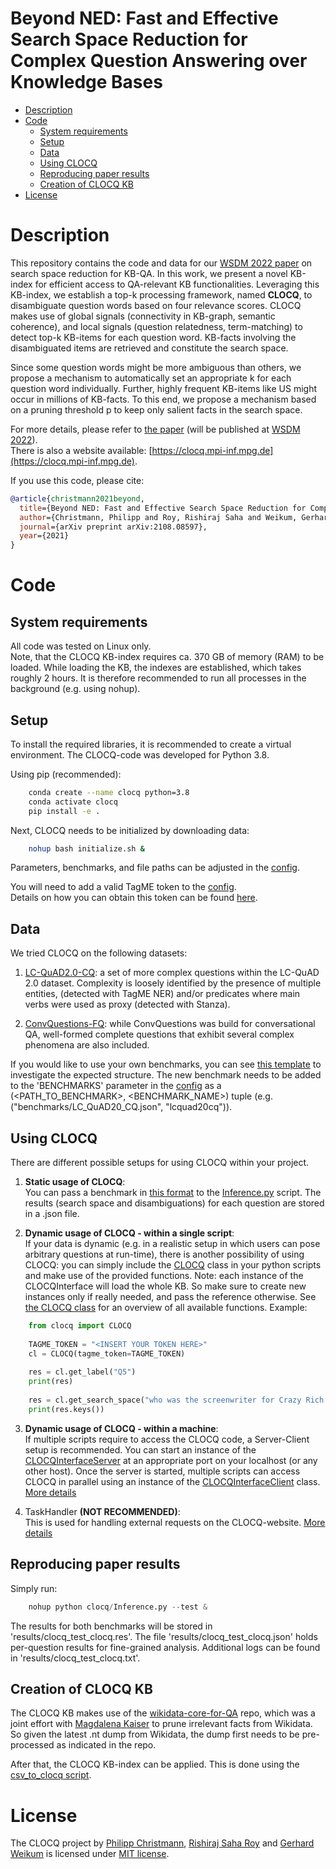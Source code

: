 Beyond NED: Fast and Effective Search Space Reduction for   Complex Question Answering over Knowledge Bases
============

- [Description](#description)
- [Code](#code)
    - [System requirements](#system-requirements)
	- [Setup](#setup)
	- [Data](#data)
	- [Using CLOCQ](#using-clocq)
	- [Reproducing paper results](#reproducing-paper-results)
    - [Creation of CLOCQ KB](#creation-of-clocq-kb)
- [License](#license)

# Description
This repository contains the code and data for our [WSDM 2022 paper](https://arxiv.org/abs/2108.08597#) on search space reduction for KB-QA. In this work, we present a novel KB-index for efficient access to QA-relevant KB functionalities. Leveraging this KB-index, we establish a top-k processing framework, named **CLOCQ**, to disambiguate question words based on four relevance scores. CLOCQ makes use of global signals (connectivity in KB-graph, semantic coherence), and local signals (question relatedness, term-matching) to detect top-k KB-items for each question word. KB-facts involving the disambiguated items are retrieved and constitute the search space.

Since some question words might be more ambiguous than others, we propose a mechanism to automatically set an appropriate k for each question word individually.
Further, highly frequent KB-items like US might occur in millions of KB-facts. To this end, we propose a mechanism based on a pruning threshold p to keep only salient facts in the search space.

For more details, please refer to [the paper](https://arxiv.org/abs/2108.08597#) (will be published at [WSDM 2022](https://www.wsdm-conference.org/2022/)).  
There is also a website available: [https://clocq.mpi-inf.mpg.de](https://clocq.mpi-inf.mpg.de).

If you use this code, please cite:
```bibtex
@article{christmann2021beyond,
  title={Beyond NED: Fast and Effective Search Space Reduction for Complex Question Answering over Knowledge Bases},
  author={Christmann, Philipp and Roy, Rishiraj Saha and Weikum, Gerhard},
  journal={arXiv preprint arXiv:2108.08597},
  year={2021}
}
```

# Code

## System requirements
All code was tested on Linux only.  
Note, that the CLOCQ KB-index requires ca. 370 GB of memory (RAM) to be loaded.
While loading the KB, the indexes are established, which takes roughly 2 hours.
It is therefore recommended to run all processes in the background (e.g. using nohup).  


## Setup 
To install the required libraries, it is recommended to create a virtual environment. The CLOCQ-code was developed for Python 3.8.


Using pip (recommended):

```bash
    conda create --name clocq python=3.8
    conda activate clocq
    pip install -e .
```

Next, CLOCQ needs to be initialized by downloading data:

```bash
    nohup bash initialize.sh &
```

Parameters, benchmarks, and file paths can be adjusted in the [config](clocq/config.py).

You will need to add a valid TagME token to the [config](clocq/config.py).  
Details on how you can obtain this token can be found [here](https://sobigdata.d4science.org/web/tagme/).

## Data
We tried CLOCQ on the following datasets:
1. [LC-QuAD2.0-CQ](benchmarks/LC_QuAD20_CQ.json): a set of more complex questions within the LC-QuAD 2.0 dataset. Complexity is loosely identified by the presence of multiple entities, (detected with TagME NER) and/or predicates where main verbs were used as proxy (detected with Stanza).

2. [ConvQuestions-FQ](benchmarks/ConvQuestions_FQ.json): while ConvQuestions was build for conversational QA, well-formed complete questions that exhibit several complex phenomena are also included.


If you would like to use your own benchmarks, you can see [this template](benchmarks/benchmark_format.json) to investigate the expected structure.
The new benchmark needs to be added to the 'BENCHMARKS' parameter in the [config](clocq/config.py) as a (<PATH_TO_BENCHMARK>, <BENCHMARK_NAME>) tuple (e.g. ("benchmarks/LC_QuAD20_CQ.json", "lcquad20cq")).


## Using CLOCQ
There are different possible setups for using CLOCQ within your project.
1. **Static usage of CLOCQ**:  
You can pass a benchmark in [this format](benchmarks/benchmark_format.md) to the [Inference.py](clocq/Inference.py) script. The results (search space and disambiguations) for each question are stored in a .json file.

2. **Dynamic usage of CLOCQ - within a single script**:  
If your data is dynamic (e.g. in a realistic setup in which users can pose arbitrary questions at run-time), there is another possibility of using CLOCQ:
you can simply include the [CLOCQ](clocq/CLOCQ.py) class in your python scripts and make use of the provided functions. Note: each instance of the CLOCQInterface will load the whole KB. So make sure to create new instances only if really needed, and pass the reference otherwise. See [the CLOCQ class](clocq/CLOCQ.py) for an overview of all available functions. Example:

```python
    from clocq import CLOCQ
    
    TAGME_TOKEN = "<INSERT YOUR TOKEN HERE>"
    cl = CLOCQ(tagme_token=TAGME_TOKEN)
    
    res = cl.get_label("Q5")
    print(res)
    
    res = cl.get_search_space("who was the screenwriter for Crazy Rich Asians?")
    print(res.keys())
```

3. **Dynamic usage of CLOCQ - within a machine**:  
If multiple scripts require to access the CLOCQ code, a Server-Client setup is recommended. You can start an instance of the [CLOCQInterfaceServer](clocq/interface/CLOCQInterfaceServer.py) at an appropriate port on your localhost (or any other host). Once the server is started, multiple scripts can access CLOCQ in parallel using an instance of the [CLOCQInterfaceClient](clocq/interface/CLOCQInterfaceClient.py) class. [More details](clocq/interface/CLOCQ_Server.md)

4. TaskHandler **(NOT RECOMMENDED)**:  
This is used for handling external requests on the CLOCQ-website. [More details](clocq/interface/CLOCQ_TaskHandler.md)

## Reproducing paper results
Simply run:

```python
	nohup python clocq/Inference.py --test &
```

The results for both benchmarks will be stored in 'results/clocq_test_clocq.res'. The file 'results/clocq_test_clocq.json' holds per-question results for fine-grained analysis.
Additional logs can be found in 'results/clocq_test_clocq.txt'.

## Creation of CLOCQ KB
The CLOCQ KB makes use of the [wikidata-core-for-QA](https://github.com/PhilippChr/wikidata-core-for-QA) repo, which was a joint effort with [Magdalena Kaiser](https://people.mpi-inf.mpg.de/~mkaiser/) to prune irrelevant facts from Wikidata.
So given the latest .nt dump from Wikidata, the dump first needs to be pre-processed as indicated in the repo.  
  
After that, the CLOCQ KB-index can be applied.
This is done using the [csv_to_clocq script](clocq/knowledge_base/creation/csv_to_clocq.sh).


# License
The CLOCQ project by [Philipp Christmann](https://people.mpi-inf.mpg.de/~pchristm/), [Rishiraj Saha Roy](https://people.mpi-inf.mpg.de/~rsaharo/) and [Gerhard Weikum](https://people.mpi-inf.mpg.de/~weikum/) is licensed under [MIT license](LICENSE).

